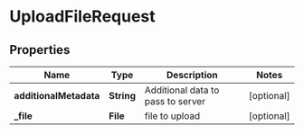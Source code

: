 

# UploadFileRequest


## Properties

| Name | Type | Description | Notes |
|------------ | ------------- | ------------- | -------------|
|**additionalMetadata** | **String** | Additional data to pass to server |  [optional] |
|**_file** | **File** | file to upload |  [optional] |



